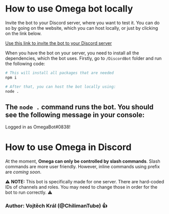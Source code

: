 # How to use Omega bot locally

Invite the bot to your Discord server, where you want to test it. You can do so by going on the website, which you can host locally, or just by clicking on the link below.

[Use this link to invite the bot to your Discord server](https://discord.com/api/oauth2/authorize?client_id=1101441641593700432&permissions=8&scope=bot)

When you have the bot on your server, you need to install all the dependencies, which the bot uses.
Firstly, go to `/DiscordBot` folder and run the following code:

```bash 
# This will install all packages that are needed
npm i

# After that, you can host the bot locally using:
node .
```

## The `node .` command runs the bot. You should see the following message in your console:

Logged in as OmegaBot#0838!


# How to use Omega in Discord

At the moment, **Omega can only be controlled by slash commands**. Slash commands are more user friendly. However, inline commands using prefix are *coming soon*. 

:warning: __**NOTE:**__ This bot is specifically made for one server. There are hard-coded IDs of channels and roles. You may need to change those in order for the bot to run correctly. :warning:

### Author: Vojtěch Král (@ChilimanTube) :+1: